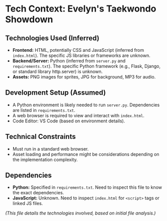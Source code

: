 # Tech Context: Evelyn's Taekwondo Showdown

## Technologies Used (Inferred)

*   **Frontend:** HTML, potentially CSS and JavaScript (inferred from `index.html`). The specific JS libraries or frameworks are unknown.
*   **Backend/Server:** Python (inferred from `server.py` and `requirements.txt`). The specific Python framework (e.g., Flask, Django, or standard library http.server) is unknown.
*   **Assets:** PNG images for sprites, JPG for background, MP3 for audio.

## Development Setup (Assumed)

*   A Python environment is likely needed to run `server.py`. Dependencies are listed in `requirements.txt`.
*   A web browser is required to view and interact with `index.html`.
*   Code Editor: VS Code (based on environment details).

## Technical Constraints

*   Must run in a standard web browser.
*   Asset loading and performance might be considerations depending on the implementation complexity.

## Dependencies

*   **Python:** Specified in `requirements.txt`. Need to inspect this file to know the exact dependencies.
*   **JavaScript:** Unknown. Need to inspect `index.html` for `<script>` tags or linked JS files.

*(This file details the technologies involved, based on initial file analysis.)*
